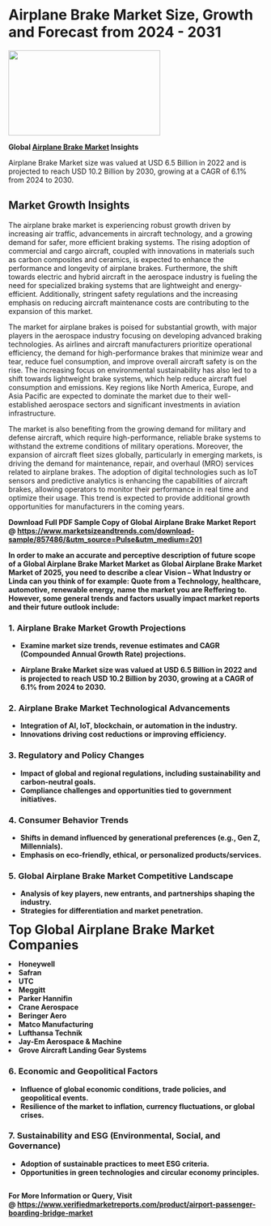 <H1>Airplane Brake Market Size, Growth and Forecast from 2024 - 2031</H1><img class="aligncenter size-medium wp-image-584254" src="https://thirdeyenews.in/wp-content/uploads/2024/09/Global-Market-Research-300x168.jpeg" alt="" width="300" height="168" /><p><strong>Global&nbsp;<a href="https://www.marketsizeandtrends.com/download-sample/857486/&amp;utm_source=Pulse&amp;utm_medium=201">Airplane Brake Market</a> Insights</strong></p><p>Airplane Brake Market size was valued at USD 6.5 Billion in 2022 and is projected to reach USD 10.2 Billion by 2030, growing at a CAGR of 6.1% from 2024 to 2030.</p><p><h2>Market Growth Insights</h2> <p>The airplane brake market is experiencing robust growth driven by increasing air traffic, advancements in aircraft technology, and a growing demand for safer, more efficient braking systems. The rising adoption of commercial and cargo aircraft, coupled with innovations in materials such as carbon composites and ceramics, is expected to enhance the performance and longevity of airplane brakes. Furthermore, the shift towards electric and hybrid aircraft in the aerospace industry is fueling the need for specialized braking systems that are lightweight and energy-efficient. Additionally, stringent safety regulations and the increasing emphasis on reducing aircraft maintenance costs are contributing to the expansion of this market.</p> <p><strong></strong></p> <p>The market for airplane brakes is poised for substantial growth, with major players in the aerospace industry focusing on developing advanced braking technologies. As airlines and aircraft manufacturers prioritize operational efficiency, the demand for high-performance brakes that minimize wear and tear, reduce fuel consumption, and improve overall aircraft safety is on the rise. The increasing focus on environmental sustainability has also led to a shift towards lightweight brake systems, which help reduce aircraft fuel consumption and emissions. Key regions like North America, Europe, and Asia Pacific are expected to dominate the market due to their well-established aerospace sectors and significant investments in aviation infrastructure.</p> <p>The market is also benefiting from the growing demand for military and defense aircraft, which require high-performance, reliable brake systems to withstand the extreme conditions of military operations. Moreover, the expansion of aircraft fleet sizes globally, particularly in emerging markets, is driving the demand for maintenance, repair, and overhaul (MRO) services related to airplane brakes. The adoption of digital technologies such as IoT sensors and predictive analytics is enhancing the capabilities of aircraft brakes, allowing operators to monitor their performance in real time and optimize their usage. This trend is expected to provide additional growth opportunities for manufacturers in the coming years.</p> <p><strong></p><p><span class=""><strong>Download Full PDF Sample Copy of Global Airplane Brake Market Report</strong> @ <a href="https://www.marketsizeandtrends.com/download-sample/857486/&amp;utm_source=Pulse&amp;utm_medium=201" target="_blank">https://www.marketsizeandtrends.com/download-sample/857486/&amp;utm_source=Pulse&amp;utm_medium=201</a></span></p><p>In order to make an accurate and perceptive description of future scope of a Global&nbsp;Airplane Brake Market Market as Global&nbsp;Airplane Brake Market Market of 2025, you need to describe a clear Vision &ndash; What Industry or Linda can you think of for example: Quote from a Technology, healthcare, automotive, renewable energy, name the market you are Reffering to. However, some general trends and factors usually impact market reports and their future outlook include:</p><h3>1.&nbsp;<strong>Airplane Brake Market Growth Projections</strong></h3><ul><li>Examine market size trends, revenue estimates and CAGR (Compounded Annual Growth Rate) projections.</li><li><p>Airplane Brake Market size was valued at USD 6.5 Billion in 2022 and is projected to reach USD 10.2 Billion by 2030, growing at a CAGR of 6.1% from 2024 to 2030.</p></li></ul><h3>2.&nbsp;<strong>Airplane Brake Market Technological Advancements</strong></h3><ul><li>Integration of AI, IoT, blockchain, or automation in the industry.</li><li>Innovations driving cost reductions or improving efficiency.</li></ul><h3>3.&nbsp;<strong>Regulatory and Policy Changes</strong></h3><ul><li>Impact of global and regional regulations, including sustainability and carbon-neutral goals.</li><li>Compliance challenges and opportunities tied to government initiatives.</li></ul><h3>4.&nbsp;<strong>Consumer Behavior Trends</strong></h3><ul><li>Shifts in demand influenced by generational preferences (e.g., Gen Z, Millennials).</li><li>Emphasis on eco-friendly, ethical, or personalized products/services.</li></ul><h3>5.&nbsp;<strong>Global Airplane Brake Market Competitive Landscape</strong></h3><ul><li>Analysis of key players, new entrants, and partnerships shaping the industry.</li><li>Strategies for differentiation and market penetration.</li></ul><p data-pm-slice="1 1 []"><span style="color: inherit; font-family: inherit; font-size: 25px;">Top Global Airplane Brake Market Companies</span></p><div class="" data-test-id=""><p><li>Honeywell</li><li> Safran</li><li> UTC</li><li> Meggitt</li><li> Parker Hannifin</li><li> Crane Aerospace</li><li> Beringer Aero</li><li> Matco Manufacturing</li><li> Lufthansa Technik</li><li> Jay-Em Aerospace & Machine</li><li> Grove Aircraft Landing Gear Systems</li></p></div><h3>6.&nbsp;<strong>Economic and Geopolitical Factors</strong></h3><ul><li>Influence of global economic conditions, trade policies, and geopolitical events.</li><li>Resilience of the market to inflation, currency fluctuations, or global crises.</li></ul><h3>7.&nbsp;<strong>Sustainability and ESG (Environmental, Social, and Governance)</strong></h3><ul><li>Adoption of sustainable practices to meet ESG criteria.</li><li>Opportunities in green technologies and circular economy principles.</li></ul><h2><strong style="font-size: 14px;">For More Information or Query, Visit @&nbsp;</strong><a style="background-color: #ffffff; font-size: 14px;" href="https://www.marketsizeandtrends.com/report/airplane-brake-market/" target="_blank">https://www.verifiedmarketreports.com/product/airport-passenger-boarding-bridge-market</a></h2>
